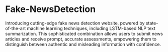 # Fake-NewsDetection

Introducing cutting-edge fake news detection website, powered by state-of-the-art machine learning techniques, including LSTM-based NLP text summarization. This sophisticated combination allows users to submit news articles and receive prompt, accurate assessments, empowering them to distinguish between authentic and misleading information with confidence.
